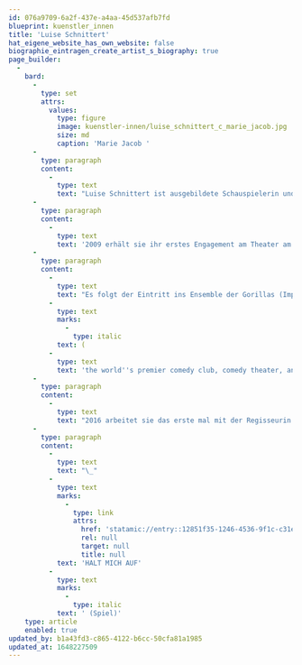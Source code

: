 ```yaml
---
id: 076a9709-6a2f-437e-a4aa-45d537afb7fd
blueprint: kuenstler_innen
title: 'Luise Schnittert'
hat_eigene_website_has_own_website: false
biographie_eintragen_create_artist_s_biography: true
page_builder:
  -
    bard:
      -
        type: set
        attrs:
          values:
            type: figure
            image: kuenstler-innen/luise_schnittert_c_marie_jacob.jpg
            size: md
            caption: 'Marie Jacob '
      -
        type: paragraph
        content:
          -
            type: text
            text: "Luise Schnittert ist ausgebildete Schauspielerin und Sängerin, geboren und aufgewachsen in\_Berlin-Kreuzberg."
      -
        type: paragraph
        content:
          -
            type: text
            text: '2009 erhält sie ihr erstes Engagement am Theater am Kurfürstendamm als Claire Waldoff in „Zille“ für über 200 Vorstellungen in Berlin, am Winterhuder Fährhaus in Hamburg und auf Tournee.'
      -
        type: paragraph
        content:
          -
            type: text
            text: "Es folgt der Eintritt ins Ensemble der Gorillas (Improvisation Berlin) und ein längerer Aufenthalt in den USA. Dort studiert sie bei Second City\_"
          -
            type: text
            marks:
              -
                type: italic
            text: (
          -
            type: text
            text: 'the world''s premier comedy club, comedy theater, and school of improvisation) und entdeckt als Sängerin die „Open Mics“ und „Jam-Sessions“ der Chicagoer Jazzszene für sich.'
      -
        type: paragraph
        content:
          -
            type: text
            text: "2016 arbeitet sie das erste mal mit der Regisseurin Johanna Hasse in dem Stück \_„Stripped - Bis auf die Haut“ am ACUD Theater Berlin. 2018 kehrt sie für die Revue „Das Wunder vom Kudamm“ als Sängerin und Schauspielerin an das Theater am Kurfürstendamm zurück und entwickelt ihr erstes Soloprogramm „The Assistant“ (Regie: Billa Christe | Musikalischen Leitung: Felix Raffel). Zuletzt dreht sie für den KIKA „Beutolomäus und die vierte Elfe“ sowie für ihre zweite Kinoproduktion."
      -
        type: paragraph
        content:
          -
            type: text
            text: "\_"
          -
            type: text
            marks:
              -
                type: link
                attrs:
                  href: 'statamic://entry::12851f35-1246-4536-9f1c-c31e620a4ebe'
                  rel: null
                  target: null
                  title: null
            text: 'HALT MICH AUF'
          -
            type: text
            marks:
              -
                type: italic
            text: ' (Spiel)'
    type: article
    enabled: true
updated_by: b1a43fd3-c865-4122-b6cc-50cfa81a1985
updated_at: 1648227509
---
```

